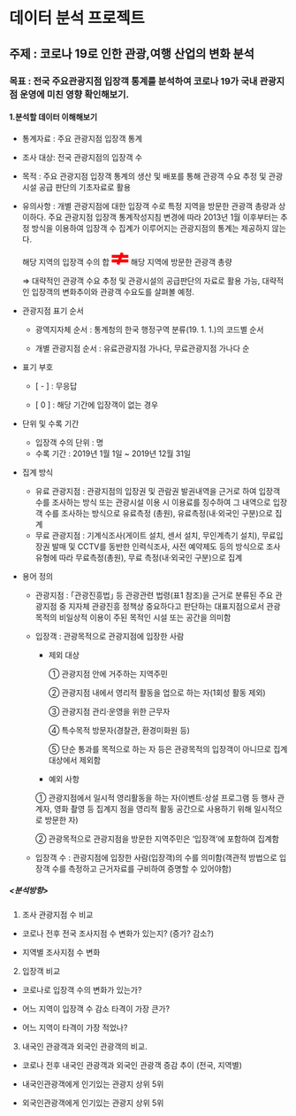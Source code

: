 # 데이터 분석 프로젝트 

## 주제 : 코로나 19로 인한 관광,여행 산업의 변화 분석



###  목표 : 전국 주요관광지점 입장객 통계를 분석하여 코로나 19가 국내 관광지점 운영에 미친 영향 확인해보기.



#### 1.분석할 데이터 이해해보기

- 통계자료 : 주요 관광지점 입장객 통계 

- 조사 대상: 전국 관광지점의  입장객 수

- 목적 : 주요 관광지점 입장객 통계의 생산 및 배포를 통해 관광객 수요 추정 및 관광시설 공급 판단의 기초자료로 활용

  

- 유의사항 :  개별 관광지점에 대한 입장객 수로 특정 지역을 방문한 관광객 총량과 상이하다. 주요 관광지점 입장객 통계작성지침 변경에 따라 2013년 1월 이후부터는 추정 방식을 이용하여 입장객 수 집계가 이루어지는 관광지점의 통계는 제공하지 않는다.

  해당 지역의 입장객 수의 합 ![image-20210812150800887](R_data_analysis_project1.assets/image-20210812150800887.png) 해당 지역에 방문한 관광객 총량

  ⇒ 대략적인 관광객 수요 추정 및 관광시설의 공급판단의 자료로 활용 가능, 대략적인 입장객의 변화추이와 관광객 수요도를 살펴볼 예정. 

  

- 관광지점 표기 순서 

  - 광역지자체 순서 : 통계청의 한국 행정구역 분류(19. 1. 1.)의 코드별 순서 

  - 개별 관광지점 순서 : 유료관광지점 가나다, 무료관광지점 가나다 순 

    

- 표기 부호 

  - [ - ] : 무응답 

  - [ 0 ] : 해당 기간에 입장객이 없는 경우 

    

- 단위 및 수록 기간 
  - 입장객 수의 단위 : 명 
  - 수록 기간 : 2019년 1월 1일 ~ 2019년 12월 31일 

- 집계 방식 
  - 유료 관광지점 : 관광지점의 입장권 및 관람권 발권내역을 근거로 하여 입장객 수를 조사하는 방식 또는 관광시설 이용 시 이용료를 징수하여 그 내역으로 입장객 수를 조사하는 방식으로 유료측정 (총원), 유료측정(내·외국인 구분)으로 집계 
  - 무료 관광지점 : 기계식조사(게이트 설치, 센서 설치, 무인계측기 설치), 무료입장권 발매 및 CCTV를 동반한 인력식조사, 사전 예약제도 등의 방식으로 조사 유형에 따라 무료측정(총원), 무료 측정(내·외국인 구분)으로 집계 

- 용어 정의 

  - 관광지점 : ｢관광진흥법｣ 등 관광관련 법령(표1 참조)을 근거로 분류된 주요 관광지점 중 지자체 관광진흥 정책상 중요하다고 판단하는 대표지점으로서 관광목적의 비일상적 이용이 주된 목적인 시설 또는 공간을 의미함

  - 입장객 : 관광목적으로 관광지점에 입장한 사람

    

    - 제외 대상 

      ① 관광지점 안에 거주하는 지역주민 

      ② 관광지점 내에서 영리적 활동을 업으로 하는 자(1회성 활동 제외) 

      ③ 관광지점 관리·운영을 위한 근무자 

      ④ 특수목적 방문자(경찰관, 환경미화원 등)

      ⑤ 단순 통과를 목적으로 하는 자 등은 관광목적의 입장객이 아니므로 집계 대상에서 제외함 

    -  예외 사항 

      ① 관광지점에서 일시적 영리활동을 하는 자(이벤트·상설 프로그램 등 행사 관계자, 영화 촬영 등 집계지 점을 영리적 활동 공간으로 사용하기 위해 일시적으로 방문한 자) 

      ② 관광목적으로 관광지점을 방문한 지역주민은 ‘입장객’에 포함하여 집계함 

      

  - 입장객 수 : 관광지점에 입장한 사람(입장객)의 수를 의미함(객관적 방법으로 입장객 수를 측정하고 근거자료를 구비하여 증명할 수 있어야함)

##### <분석방향> 

1. 조사 관광지점 수 비교

- 코로나 전후 전국 조사지점 수 변화가 있는지? (증가? 감소?)

- 지역별 조사지점 수 변화

2. 입장객 비교

- 코로나로 입장객 수의 변화가 있는가?

- 어느 지역이 입장객 수 감소 타격이 가장 큰가?

- 어느 지역이 타격이 가장 적었나?

3. 내국인 관광객과 외국인 관광객의 비교.

- 코로나 전후 내국인 관광객과 외국인 관광객 증감 추이 (전국, 지역별)

- 내국인관광객에게 인기있는 관광지 상위 5위

- 외국인관광객에게 인기있는 관광지 상위 5위



